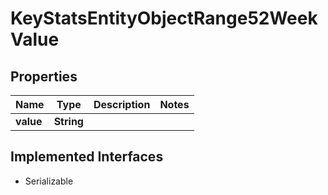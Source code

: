 

# KeyStatsEntityObjectRange52WeekValue


## Properties

Name | Type | Description | Notes
------------ | ------------- | ------------- | -------------
**value** | **String** |  | 


## Implemented Interfaces

* Serializable



